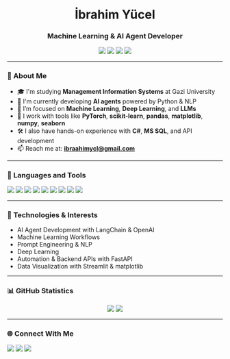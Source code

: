 <h1 align="center">İbrahim Yücel</h1>
<h3 align="center">Machine Learning & AI Agent Developer</h3>

<p align="center">
  <img src="https://img.shields.io/badge/Python-3776AB?style=flat&logo=python&logoColor=white" />
  <img src="https://img.shields.io/badge/PyTorch-EE4C2C?style=flat&logo=pytorch&logoColor=white" />
  <img src="https://img.shields.io/badge/SQL-003B57?style=flat&logo=postgresql&logoColor=white" />
  <img src="https://img.shields.io/badge/LangChain-000000?style=flat&logo=data:image/svg+xml;base64,PHN2ZyBmaWxsPSIjRkZGIiBoZWlnaHQ9IjIwIiB2aWV3Qm94PSIwIDAgMjQgMjQiIHdpZHRoPSIyMCIgeG1sbnM9Imh0dHA6Ly93d3cudzMub3JnLzIwMDAvc3ZnIj48cGF0aCBkPSJNMTEgMTR2LTRIM3Y0aDgiLz48cGF0aCBkPSJNMTkgMTBWNiAxNmg0di00aC00eiIvPjxwYXRoIGQ9Ik0xMiAyMmMtNS41MiAwLTEwLTQuNDgtMTAtMTBTNi40OCAyIDEyIDJzMTAgNC40OCAxMCAxMC00LjQ4IDEwLTEwIDEweiIvPjwvc3ZnPg==" />
</p>

---

### 👋 About Me

- 🎓 I'm studying **Management Information Systems** at Gazi University  
- 🤖 I'm currently developing **AI agents** powered by Python & NLP  
- 💬 I’m focused on **Machine Learning**, **Deep Learning**, and **LLMs**  
- 🧠 I work with tools like **PyTorch**, **scikit-learn**, **pandas**, **matplotlib**, **numpy**, **seaborn**  
- 🛠️ I also have hands-on experience with **C#**, **MS SQL**, and API development  
- 📫 Reach me at: **ibraahimycl@gmail.com**

---

### 🧰 Languages and Tools

<p align="left">
  <img src="https://img.shields.io/badge/Python-3776AB?style=for-the-badge&logo=python&logoColor=white"/>
  <img src="https://img.shields.io/badge/scikit--learn-F7931E?style=for-the-badge&logo=scikit-learn&logoColor=white"/>
  <img src="https://img.shields.io/badge/PyTorch-EE4C2C?style=for-the-badge&logo=pytorch&logoColor=white"/>
  <img src="https://img.shields.io/badge/Pandas-150458?style=for-the-badge&logo=pandas&logoColor=white" />
  <img src="https://img.shields.io/badge/Numpy-013243?style=for-the-badge&logo=numpy&logoColor=white" />
  <img src="https://img.shields.io/badge/Matplotlib-11557C?style=for-the-badge&logo=plotly&logoColor=white" />
  <img src="https://img.shields.io/badge/Seaborn-76B900?style=for-the-badge" />
  <img src="https://img.shields.io/badge/CSharp-239120?style=for-the-badge&logo=c-sharp&logoColor=white"/>
  <img src="https://img.shields.io/badge/MSSQL-CC2927?style=for-the-badge&logo=microsoftsqlserver&logoColor=white"/>
</p>

---

### 🚀 Technologies & Interests

- AI Agent Development with LangChain & OpenAI
- Machine Learning Workflows
- Prompt Engineering & NLP
- Deep Learning
- Automation & Backend APIs with FastAPI
- Data Visualization with Streamlit & matplotlib

---

### 📊 GitHub Statistics

<p align="center">
  <img src="https://github-readme-stats.vercel.app/api?username=ibraaahimycl&show_icons=true&theme=radical" />
  <img src="https://github-readme-streak-stats.herokuapp.com/?user=ibraaahimycl&theme=radical" />
</p>

---

### 🌐 Connect With Me

<p align="left">
  <a href="mailto:ibraahimycl@gmail.com"><img src="https://img.shields.io/badge/Gmail-D14836?style=for-the-badge&logo=gmail&logoColor=white"></a>
  <a href="https://github.com/ibraaahimycl"><img src="https://img.shields.io/badge/GitHub-100000?style=for-the-badge&logo=github&logoColor=white"></a>
  <a href="http://linkedin.com/in/ibrahimycl"><img src="https://img.shields.io/badge/LinkedIn-0A66C2?style=for-the-badge&logo=linkedin&logoColor=white"></a>
</p>
